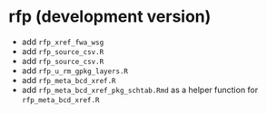 # rfp (development version)

  - add `rfp_xref_fwa_wsg`
  - add `rfp_source_csv.R`
  - add `rfp_source_csv.R`
  - add `rfp_u_rm_gpkg_layers.R`
  - add `rfp_meta_bcd_xref.R`
  - add `rfp_meta_bcd_xref_pkg_schtab.Rmd` as a helper function for `rfp_meta_bcd_xref.R`
